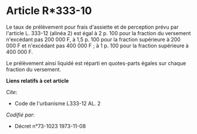 # Article R*333-10

Le taux de prélèvement pour frais d'assiette et de perception prévu par l'article L. 333-12 (alinéa 2) est égal à 2 p. 100
pour la fraction du versement n'excédant pas 200 000 F, à 1,5 p. 100 pour la fraction supérieure à 200 000 F et n'excédant
pas 400 000 F ; à 1 p. 100 pour la fraction supérieure à 400 000 F.

Le prélèvement ainsi liquidé est réparti en quotes-parts égales sur chaque fraction du versement.

**Liens relatifs à cet article**

_Cite_:

  - Code de l'urbanisme L333-12 AL. 2

_Codifié par_:

  - Décret n°73-1023 1973-11-08

